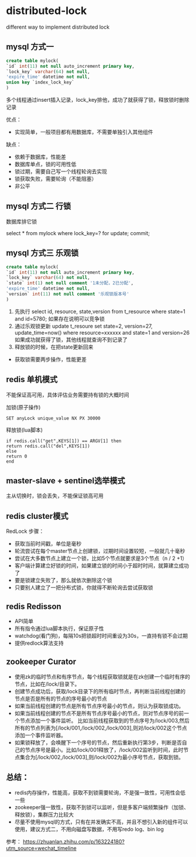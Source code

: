 # distributed-lock
different way to implement distributed lock

## mysql 方式一
```sql
create table mylock(
`id` int(11) not null auto_increment primary key,
`lock_key` varchar(64) not null,
'expire_time' datetime not null,
union key `index_lock_key`
)
``` 
 多个线程通过insert插入记录，lock_key排他，成功了就获得了锁，释放锁时删除记录
 
 优点：
 * 实现简单，一般项目都有用数据库，不需要单独引入其他组件
 
 缺点：
 * 依赖于数据库，性能差
 * 数据库单点，锁的可用性低
 * 锁过期，需要自己写一个线程轮询去实现
 * 锁获取失败，需要轮询（不能阻塞）
 * 非公平
 
 
## mysql 方式二 行锁

数据库排它锁

select * from mylock where lock_key=? for update;
commit;

## mysql 方式三 乐观锁
```sql
create table mylock(
`id` int(11) not null auto_increment primary key,
`lock_key` varchar(64) not null,
`state` int(1) not null comment '1未分配，2已分配',
'expire_time' datetime not null,
`version` int(11) not null comment '乐观锁版本号'
)
``` 
1. 先执行 
select id, resource, state,version from t_resource  where state=1 and id=5780;
如果存在说明可以竞争锁
2. 通过乐观锁更新
update t_resoure set state=2, version=27, update_time=now() where resource=xxxxxx and state=1 and version=26
如果成功就获得了锁，其他线程就查询不到记录了
3. 释放锁的时候，在把state更新回来

* 获取锁需要两步操作，性能更差


## redis 单机模式
不能保证高可用，具体评估业务需要持有锁的大概时间

加锁(原子操作)
```
SET anyLock unique_value NX PX 30000
```

释放锁(lua脚本)
```
if redis.call("get",KEYS[1]) == ARGV[1] then
return redis.call("del",KEYS[1])
else
return 0
end
```

## master-slave + sentinel选举模式
主从切换时，锁会丢失，不能保证锁高可用

## redis cluster模式
RedLock 步骤：
* 获取当前时间戳，单位是毫秒
* 轮流尝试在每个master节点上创建锁，过期时间设置较短，一般就几十毫秒
* 尝试在大多数节点上建立一个锁，比如5个节点就要求是3个节点（n / 2 +1）
* 客户端计算建立好锁的时间，如果建立锁的时间小于超时时间，就算建立成功了
* 要是锁建立失败了，那么就依次删除这个锁
* 只要别人建立了一把分布式锁，你就得不断轮询去尝试获取锁

## redis Redisson
* API简单
* 所有指令通过lua脚本执行，保证原子性 
* watchdog(看门狗)，每隔10s把锁超时时间重设为30s，一直持有锁不会过期
* 提供redlock算法支持

## zookeeper Curator
* 使用zk的临时节点和有序节点，每个线程获取锁就是在zk创建一个临时有序的节点，比如在/lock/目录下。
* 创建节点成功后，获取/lock目录下的所有临时节点，再判断当前线程创建的节点是否是所有的节点的序号最小的节点
* 如果当前线程创建的节点是所有节点序号最小的节点，则认为获取锁成功。
* 如果当前线程创建的节点不是所有节点序号最小的节点，则对节点序号的前一个节点添加一个事件监听。
比如当前线程获取到的节点序号为/lock/003,然后所有的节点列表为[/lock/001,/lock/002,/lock/003],则对/lock/002这个节点添加一个事件监听器。
* 如果锁释放了，会唤醒下一个序号的节点，然后重新执行第3步，判断是否自己的节点序号是最小。比如/lock/001释放了，/lock/002监听到时间，此时节点集合为[/lock/002,/lock/003],则/lock/002为最小序号节点，获取到锁。

## 总结：
* redis内存操作，性能高，获取不到锁需要轮询，不是强一致性，可用性会低一些
* zookeeper强一致性，获取不到锁可以监听，但是多客户端频繁操作（加锁、释放锁），集群压力比较大
* 尽量不使用mysql的方式，只有在并发确实不高，并且不想引入新的组件可以使用，建议方式二，不用向磁盘写数据，不用写redo log、bin log

参考：
https://zhuanlan.zhihu.com/p/163224180?utm_source=wechat_timeline